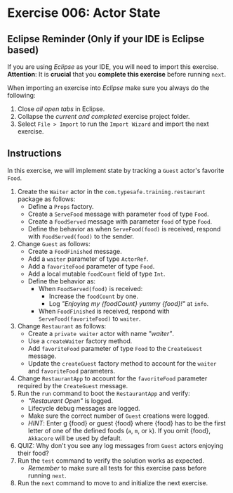 # Exercise 006: Actor State

## Eclipse Reminder (Only if your IDE is Eclipse based)

If you are using *Eclipse* as your IDE, you will need to import this exercise. **Attention**: It is **crucial** that you **complete this exercise** before running `next`.

When importing an exercise into *Eclipse* make sure you always do the following:

1. Close *all open tabs* in Eclipse.
2. Collapse the *current and completed* exercise project folder.
3. Select `File > Import` to run the `Import Wizard` and import the next exercise.

## Instructions

In this exercise, we will implement state by tracking a `Guest` actor's favorite `Food`.

1. Create the `Waiter` actor in the `com.typesafe.training.restaurant` package as follows:
    - Define a `Props` factory.
    - Create a `ServeFood` message with parameter `food` of type `Food`.
    - Create a `FoodServed` message with parameter `food` of type `Food`.
    - Define the behavior as when `ServeFood(food)` is received, respond with `FoodServed(food)` to the sender.
2. Change `Guest` as follows:
    - Create a `FoodFinished` message.
    - Add a `waiter` parameter of type `ActorRef`.
    - Add a `favoriteFood` parameter of type `Food`.
    - Add a local mutable `foodCount` field of type `Int`.
    - Define the behavior as:
        - When `FoodServed(food)` is received:
            - Increase the `foodCount` by one.
            - Log *"Enjoying my {foodCount} yummy {food}!"* at `info`.
        - When `FoodFinished` is received, respond with `ServeFood(favoriteFood)` to `waiter`.
3. Change `Restaurant` as follows:
    - Create a `private waiter` actor with name *"waiter"*.
    - Use a `createWaiter` factory method.
    - Add `favoriteFood` parameter of type `Food` to the `CreateGuest` message.
    - Update the `createGuest` factory method to account for the `waiter` and `favoriteFood` parameters.
4. Change `RestaurantApp` to account for the `favoriteFood` parameter required by the `CreateGuest` message.
5. Run the `run` command to boot the `RestaurantApp` and verify:
    - *"Restaurant Open"* is logged.
    - Lifecycle debug messages are logged.
    - Make sure the correct number of `Guest` creations were logged.
    - *HINT*: Enter g {food} or guest {food} where {food} has to be the first letter of one of the defined foods (`a`, `m`, or `k`). If you omit {food}, `Akkacore` will be used by default.
6. QUIZ: Why don't you see any log messages from `Guest` actors enjoying their food?
7. Run the `test` command to verify the solution works as expected.
    - *Remember* to make sure all tests for this exercise pass before running `next`.
8. Run the `next` command to move to and initialize the next exercise.
